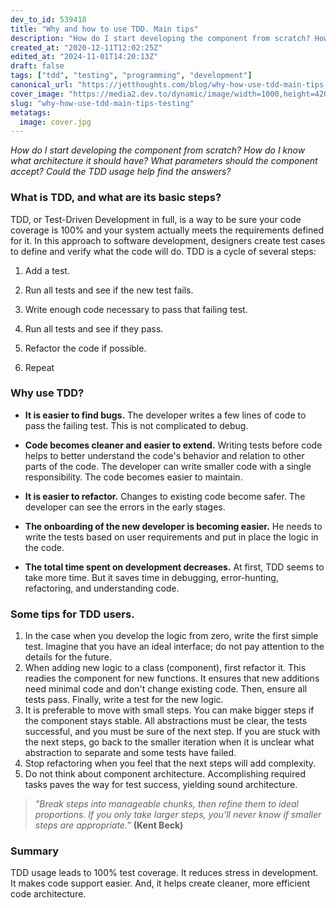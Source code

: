 ```yaml
---
dev_to_id: 539418
title: "Why and how to use TDD. Main tips"
description: "How do I start developing the component from scratch? How do I know what architecture it should have?..."
created_at: "2020-12-11T12:02:25Z"
edited_at: "2024-11-01T14:20:13Z"
draft: false
tags: ["tdd", "testing", "programming", "development"]
canonical_url: "https://jetthoughts.com/blog/why-how-use-tdd-main-tips-testing/"
cover_image: "https://media2.dev.to/dynamic/image/width=1000,height=420,fit=cover,gravity=auto,format=auto/https%3A%2F%2Fmedia.dev.to%2Fcdn-cgi%2Fimage%2Fwidth%3D1000%2Cheight%3D420%2Cfit%3Dcover%2Cgravity%3Dauto%2Cformat%3Dauto%2Fhttps%253A%252F%252Fdev-to-uploads.s3.amazonaws.com%252Fi%252Fgvb6rq57294dby6wk205.jpg"
slug: "why-how-use-tdd-main-tips-testing"
metatags:
  image: cover.jpg
---
```


*How do I start developing the component from scratch? How do I know what architecture it should have? What parameters should the component accept? Could the TDD usage help find the answers?*

### What is TDD, and what are its basic steps?

TDD, or Test-Driven Development in full, is a way to be sure your code coverage is 100% and your system actually meets the requirements defined for it. In this approach to software development, designers create test cases to define and verify what the code will do. TDD is a cycle of several steps:

1. Add a test.

2. Run all tests and see if the new test fails.

3. Write enough code necessary to pass that failing test.

4. Run all tests and see if they pass.

5. Refactor the code if possible.

6. Repeat

### Why use TDD?

* **It is easier to find bugs.**
The developer writes a few lines of code to pass the failing test. This is not complicated to debug.

* **Code becomes cleaner and easier to extend.**
Writing tests before code helps to better understand the code's behavior and relation to other parts of the code. The developer can write smaller code with a single responsibility. The code becomes easier to maintain.

* **It is easier to refactor.**
Changes to existing code become safer. The developer can see the errors in the early stages.

* **The onboarding of the new developer is becoming easier.**
He needs to write the tests based on user requirements and put in place the logic in the code.

* **The total time spent on development decreases.**
At first, TDD seems to take more time. But it saves time in debugging, error-hunting, refactoring, and understanding code.

### Some tips for TDD users.

1. In the case when you develop the logic from zero, write the first simple test. Imagine that you have an ideal interface; do not pay attention to the details for the future.
2. When adding new logic to a class (component), first refactor it. This readies the component for new functions. It ensures that new additions need minimal code and don't change existing code. Then, ensure all tests pass. Finally, write a test for the new logic.
3. It is preferable to move with small steps. You can make bigger steps if the component stays stable. All abstractions must be clear, the tests successful, and you must be sure of the next step. If you are stuck with the next steps, go back to the smaller iteration when it is unclear what abstraction to separate and some tests have failed.
4. Stop refactoring when you feel that the next steps will add complexity.
5. Do not think about component architecture. Accomplishing required tasks paves the way for test success, yielding sound architecture.

> *"Break steps into manageable chunks, then refine them to ideal proportions. If you only take larger steps, you’ll never know if smaller steps are appropriate.”* **(Kent Beck)**

### Summary

TDD usage leads to 100% test coverage. It reduces stress in development. It makes code support easier. And, it helps create cleaner, more efficient code architecture.